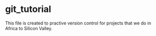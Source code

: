 # git_tutorial
This file is created to practive version control for projects that we do in Africa to Silicon Valley.
